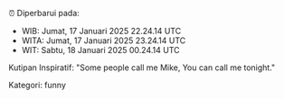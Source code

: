 ⏰ Diperbarui pada:
- WIB: Jumat, 17 Januari 2025 22.24.14 UTC
- WITA: Jumat, 17 Januari 2025 23.24.14 UTC
- WIT: Sabtu, 18 Januari 2025 00.24.14 UTC

Kutipan Inspiratif:
"Some people call me Mike, You can call me tonight."


Kategori: funny

